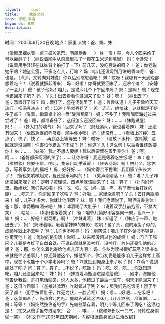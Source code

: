 ```yaml
---
layout:     post
title:     晚饭之前
tags: 家庭,幸福
keywords: 青春
description: 
---
```


时间：2005年9月30日晚
地点：家里
人物：爸、妈、妹

（堂屋里摆放着一桌丰盛的饭菜，满屋飘香……）
妹：嗯！哥，今儿个回来终于可以尝鲜了！（妹说着顺手从菜盘里拈了一颗花生米送到嘴里）
妈：小馋鬼！（说着用手轻轻在妹妹背上拍打了一下）前几天，没吃月饼的呀？！
爸：你老说她干啥？她这么瘦，不多吃点儿，行嘛？
妈：咱儿还没闻到月饼的香味呢！
爸：也是。（点头。又转向对妹说）你以后别总想着吃！
妹：哎呀！我哪有一天到晚都想着吃？！（说着就撅起嘴来）
妈：好啦！你哥就要回来了，还吵个啥？
（安静了一会儿）
爸：孩子他妈！咱儿，是说今儿个下午回来吗？
妈：是啊！
爸：现在也该回来了吧？
妈：丫头！出去看看你哥回来了没？
妹：嗯！
（妹出去了）
爸：汤煨好了吗？
妈：煨好了，盛在汤碗里了！
爸：尝尝味道！儿子不像咱天天流汗，把汤弄淡点！
妈：知道！早就弄好了！
爸：还有，他怕辣，这辣椒是不是多了点？（说着，指着桌上的一盘“酸辣豆腐”）
妈：不多了！我叫隔壁海娃过来尝过了！
爸：嗯，都准备好了，这伢怎么还没回来？
妹：……（妹跑进屋）妈！……（妹大口的喘气）
妈：回来了吗？（妈赶紧问，爸也看着妹）
妹：还没有回来！（依然急促的呼吸着，顺手倒水喝）
妈：还没有……（看墙上的钟）五点了，快了，快了……再到路上等等去！
妹：哎呀！（刚放下水杯，直跺脚）没回就是没回嘛！你害怕他走丢了不成？
妈：你这丫头！这么懒！以后看谁还敢要你！
妹：……（妹笑）我才不想人要呢！我以后要留在家里养你！
爸：呵，呵……（爸妈都乐呵呵的笑了）……让你养呀！我还是等着吃生饭吧！
妹：爸！（撒娇状）你要不信，明儿，我亲自动手做饭！（转头向妈）妈！明儿个，您休息，等着享女儿的福吧！
妈：好好好……（妈笑得合不拢嘴）我们家丫头长大了！（爸也笑咳嗽起来，但还是乐呵呵的！）
（笑声刚刚落下）
爸：唉？儿子咋还没回来哩？
妈：是呀？按理说，四点半就该回来了！
妹：算了！（扑向妈怀里，撒娇状）我们先吃吧！
妈：吃，吃，吃（妈一连一声，有节奏地拍打妹的腿）……吃完了，你哥回来了吃啥？
爸：好啦……家里没酒吧？丫头！去打两瓶酒来！
妈：儿子才多大，你就让他喝酒？
妹：嗯！我们老师说了，喝酒有害身体！
爸：那，拿两瓶啤酒来吧！
妹：啤酒喝了大肚子！（说着双手肚前抱圆，不禁大笑）……哈哈……（妈妈也跟着笑了）
爸：咱爷儿俩好不容易聚一聚，高兴一下嘛！
妈：……好吧！就两瓶，啊！（冲妹说着）
妹：知道了！（妹应了一声，跑出去了）
妈：（妈眯着眼，瞅着望妹妹的身影）哎哟！这丫头，跑的跟兔子似的，成绩咋就上不去咧？
爸：儿子也不咋样！
妈：别瞎说！咱儿子在外读书不容易，你甭咒他！
爸：俺说的是实话！你呀……从来都没问过他的成绩！
妈：问？干嘛问？儿要是考好了自然会说，不说自然就是没考好，没考好，为何还要伤他的心呢？
爸：那，你怎么着也得给他点儿压力吧！
妈：你以为读书很好玩啊？读书本来就是件苦差事儿！你还嫌他这个，嫌他那个，你当初要是能像咱儿子这样考上高中，现在不也能干个小学老师吗？
爸：咋就扯到俺身上来了咧？
妈：咋滴？说到痛处了吧？
爸：算了，算了……不说了，吃饭！
妈：吃，吃，吃……你就知道吃，咱儿还没回来呢！
妹：妈！（妹提着两瓶酒进屋递给爸）……刚才，海娃他爸告诉我说，哥打电话回来，说人太多，他错过了最后一班车，明天才能回来了！
爸：这伢咋回事？（爸接过啤酒）咋就错过了咧？
妹：那我们先吃饭吧！饿了半天了都！（用手按着肚子，作无力状，一脸苦相）
妈：唔……好吧……吃饭吧！
爸：这菜都凉了，先热会儿再吃。俺就先试试这酒味儿（开开酒瓶，准备倒）……
妈：等等！（妈突然按住爸的手）先端些菜存着，明儿个等儿回来了再吃！这酒也是！（忙又从爸手里夺过酒来）
合：……唉……（爸和妹长叹一口气，妈转过身偷偷一笑）
【本文作于2005年国庆期间，内容根据自身家庭生活改编】
